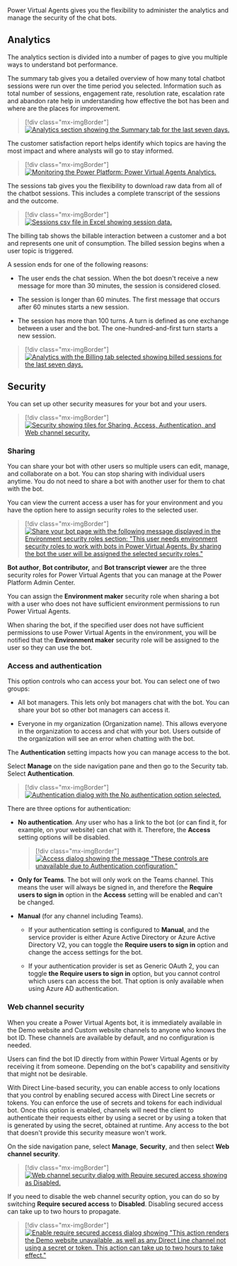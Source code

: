 Power Virtual Agents gives you the flexibility to administer the analytics and manage the security of the chat bots.

## Analytics

The analytics section is divided into a number of pages to give you multiple ways to understand bot performance.

The summary tab gives you a detailed overview of how many total chatbot sessions were run over the time period you selected. Information such as total number of sessions, engagement rate, resolution rate, escalation rate and abandon rate help in understanding how effective the bot has been and where are the places for improvement.

> [!div class="mx-imgBorder"]
> [![Analytics section showing the Summary tab for the last seven days.](../media/analytics.png)](../media/analytics.png#lightbox)

The customer satisfaction report helps identify which topics are having the most impact and where analysts will go to stay informed.

> [!div class="mx-imgBorder"]
> [![Monitoring the Power Platform: Power Virtual Agents Analytics.](../media/customer-satisfaction.png)](../media/customer-satisfaction.png#lightbox)

The sessions tab gives you the flexibility to download raw data from all of the chatbot sessions. This includes a complete transcript of the sessions and the outcome.

> [!div class="mx-imgBorder"]
> [![Sessions csv file in Excel showing session data.](../media/sessions.png)](../media/sessions.png#lightbox)

The billing tab shows the billable interaction between a customer and a bot and represents one unit of consumption. The billed session begins when a user topic is triggered.

A session ends for one of the following reasons:

- The user ends the chat session. When the bot doesn't receive a new message for more than 30 minutes, the session is considered closed.

- The session is longer than 60 minutes. The first message that occurs after 60 minutes starts a new session.

- The session has more than 100 turns. A turn is defined as one exchange between a user and the bot. The one-hundred-and-first turn starts a new session.

> [!div class="mx-imgBorder"]
> [![Analytics with the Billing tab selected showing billed sessions for the last seven days.](../media/analytics-billing.png)](../media/analytics-billing.png#lightbox)

## Security

You can set up other security measures for your bot and your users.

> [!div class="mx-imgBorder"]
> [![Security showing tiles for Sharing, Access, Authentication, and Web channel security.](../media/security.png)](../media/security.png#lightbox)

### Sharing

You can share your bot with other users so multiple users can edit, manage, and collaborate on a bot. You can stop sharing with individual users anytime. You do not need to share a bot with another user for them to chat with the bot.

You can view the current access a user has for your environment and you have the option here to assign security roles to the selected user.

> [!div class="mx-imgBorder"]
> [![Share your bot page with the following message displayed in the Environment security roles section: "This user needs environment security roles to work with bots in Power Virtual Agents. By sharing the bot the user will be assigned the selected security roles."](../media/share-your-bot.png)](../media/share-your-bot.png#lightbox)

**Bot author**, **Bot contributor,** and **Bot transcript viewer** are the three security roles for Power Virtual Agents that you can manage at the Power Platform Admin Center.

You can assign the **Environment maker** security role when sharing a bot with a user who does not have sufficient environment permissions to run Power Virtual Agents.

When sharing the bot, if the specified user does not have sufficient permissions to use Power Virtual Agents in the environment, you will be notified that the **Environment maker** security role will be assigned to the user so they can use the bot.

### Access and authentication

This option controls who can access your bot. You can select one of two groups:

- All bot managers. This lets only bot managers chat with the bot. You can share your bot so other bot managers can access it.

- Everyone in my organization (Organization name). This allows everyone in the organization to access and chat with your bot. Users outside of the organization will see an error when chatting with the bot.

The **Authentication** setting impacts how you can manage access to the bot.

Select **Manage** on the side navigation pane and then go to the Security tab. Select **Authentication**.

> [!div class="mx-imgBorder"]
> [![Authentication dialog with the No authentication option selected.](../media/security-authentication.png)](../media/security-authentication.png#lightbox)

There are three options for authentication:

- **No authentication**. Any user who has a link to the bot (or can find it, for example, on your website) can chat with it. Therefore, the **Access** setting options will be disabled.

    > [!div class="mx-imgBorder"]
    > [![Access dialog showing the message "These controls are unavailable due to Authentication configuration."](../media/security-access.png)](../media/security-access.png#lightbox)

- **Only for Teams**. The bot will only work on the Teams channel. This means the user will always be signed in, and therefore the **Require users to sign in** option in the **Access** setting will be enabled and can't be changed.

- **Manual** (for any channel including Teams).

  - If your authentication setting is configured to **Manual**, and the service provider is either Azure Active Directory or Azure Active Directory V2, you can toggle the **Require users to sign in** option and change the access settings for the bot.

  - If your authentication provider is set as Generic OAuth 2, you can toggle **the Require users to sign in** option, but you cannot control which users can access the bot. That option is only available when using Azure AD authentication.

### Web channel security

When you create a Power Virtual Agents bot, it is immediately available in the Demo website and Custom website channels to anyone who knows the bot ID. These channels are available by default, and no configuration is needed.

Users can find the bot ID directly from within Power Virtual Agents or by receiving it from someone. Depending on the bot's capability and sensitivity that might not be desirable.

With Direct Line-based security, you can enable access to only locations that you control by enabling secured access with Direct Line secrets or tokens. You can enforce the use of secrets and tokens for each individual bot. Once this option is enabled, channels will need the client to authenticate their requests either by using a secret or by using a token that is generated by using the secret, obtained at runtime. Any access to the bot that doesn't provide this security measure won't work.

On the side navigation pane, select **Manage**, **Security**, and then select **Web channel security**.

> [!div class="mx-imgBorder"]
> [![Web channel security dialog with Require secured access showing as Disabled.](../media/web-channel-security.png)](../media/web-channel-security.png#lightbox)

If you need to disable the web channel security option, you can do so by switching **Require secured access** to **Disabled**. Disabling secured access can take up to two hours to propagate.

> [!div class="mx-imgBorder"]
> [![Enable require secured access dialog showing "This action renders the Demo website unavailable, as well as any Direct Line channel not using a secret or token. This action can take up to two hours to take effect."](../media/enable-secured-access.png)](../media/enable-secured-access.png#lightbox)
